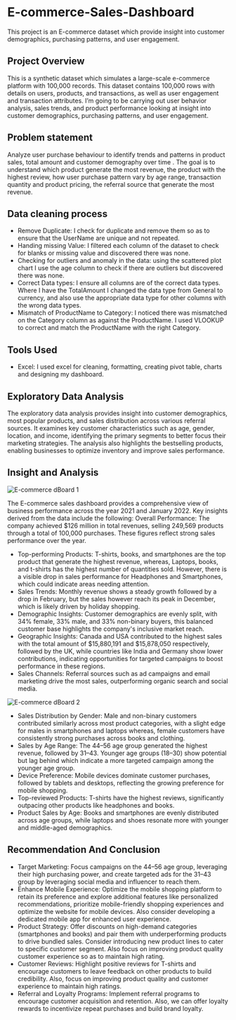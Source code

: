 # E-commerce-Sales-Dashboard
This project is an E-commerce dataset  which provide  insight into customer demographics, purchasing patterns, and user engagement.
## Project Overview
This is a synthetic dataset which simulates a large-scale e-commerce platform with 100,000 records. This dataset contains 100,000 rows with details on users, products, and transactions, as well as user engagement and transaction attributes. I’m going to be carrying out user behavior analysis, sales trends, and product performance looking at insight into customer demographics, purchasing patterns, and user engagement.
## Problem statement
Analyze user purchase behaviour to identify trends and patterns in product sales, total amount and customer demography over time . The goal is to understand which product generate the most revenue, the product with the highest review, how user purchase pattern vary by age range, transaction quantity and product pricing, the referral source that generate the most revenue.
## Data cleaning process
* Remove Duplicate:
I check for duplicate and remove them so as to ensure that the UserName are unique and not repeated. 
* Handing missing Value:
I filtered each column of the dataset to check for blanks or missing value and discovered there was none.
* Checking for outliers and anomaly in the data:
using the scattered plot chart I use the age column to check if there are outliers but discovered there was none.
* Correct Data types:
I ensure all columns are of the correct data types. Where I have the TotalAmount I changed the data type from General to currency, and also use the appropriate data type for other columns with the wrong data types. 
* Mismatch of ProductName to Category:
I noticed there was mismatched on the Category column as against the ProductName. I used VLOOKUP to correct and match the ProductName with the right Category.
## Tools Used
* Excel: I used excel for cleaning, formatting, creating pivot table, charts and designing my dashboard.
## Exploratory Data Analysis
The exploratory data analysis provides insight into customer demographics, most popular products, and sales distribution across various referral sources. It examines key customer characteristics such as age, gender, location, and income, identifying the primary segments to better focus their marketing strategies. The analysis also highlights the bestselling products, enabling businesses to optimize inventory and improve sales performance. 
## Insight and Analysis
![E-commerce dBoard 1](https://github.com/user-attachments/assets/0b68dcd5-5bc2-44b3-8cc4-5b3dcd49ca6f)

The E-commerce sales dashboard provides a comprehensive view of business performance across the year 2021 and January 2022. Key insights derived from the data include the following:
Overall Performance: The company achieved $126 million in total revenues, selling 249,569 products through a total of 100,000 purchases. These figures reflect strong sales performance over the year.
* Top-performing Products: T-shirts, books, and smartphones are the top product that generate the highest revenue, whereas, Laptops, books, and t-shirts has the highest number of quantities sold. However, there is a visible drop in sales performance for Headphones and Smartphones, which could indicate areas needing attention.
* Sales Trends: Monthly revenue shows a steady growth followed by a drop in February, but the sales however reach its peak in December, which is likely driven by holiday shopping.
* Demographic Insights: Customer demographics are evenly split, with 34% female, 33% male, and 33% non-binary buyers, this balanced customer base highlights the company's inclusive market reach.
* Geographic Insights: Canada and USA contributed to the highest sales with the total amount of $15,880,191 and $15,878,050 respectively, followed by the UK, while countries like India and Germany show lower contributions, indicating opportunities for targeted campaigns to boost performance in these regions.
* Sales Channels: Referral sources such as ad campaigns and email marketing drive the most sales, outperforming organic search and social media.

![E-commerce dBoard 2](https://github.com/user-attachments/assets/9f881eec-0c9a-4cb6-8fe8-f381bc3cf335)

* Sales Distribution by Gender: Male and non-binary customers contributed similarly across most product categories, with a slight edge for males in smartphones and laptops whereas, female customers have consistently strong purchases across books and clothing.
* Sales by Age Range: The 44–56 age group generated the highest revenue, followed by 31–43. Younger age groups (18–30) show potential but lag behind which indicate a more targeted campaign among the younger age group.
* Device Preference: Mobile devices dominate customer purchases, followed by tablets and desktops, reflecting the growing preference for mobile shopping.
* Top-reviewed Products: T-shirts have the highest reviews, significantly outpacing other products like headphones and books.
* Product Sales by Age: Books and smartphones are evenly distributed across age groups, while laptops and shoes resonate more with younger and middle-aged demographics.
## Recommendation And Conclusion
* Target Marketing: Focus campaigns on the 44–56 age group, leveraging their high purchasing power, and create targeted ads for the 31–43 group by leveraging social media and influencer to reach them.
* Enhance Mobile Experience: Optimize the mobile shopping platform to retain its preference and explore additional features like personalized recommendations, prioritize mobile-friendly shopping experiences and optimize the website for mobile devices. Also consider developing a dedicated mobile app for enhanced user experience.
* Product Strategy: Offer discounts on high-demand categories (smartphones and books) and pair them with underperforming products to drive bundled sales. Consider introducing new product lines to cater to specific customer segment. Also focus on improving product quality customer experience so as to maintain high rating.
* Customer Reviews: Highlight positive reviews for T-shirts and encourage customers to leave feedback on other products to build credibility. Also, focus on improving product quality and customer experience to maintain high ratings.
* Referral and Loyalty Programs: Implement referral programs to encourage customer acquisition and retention. Also, we can offer loyalty rewards to incentivize repeat purchases and build brand loyalty.


